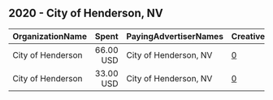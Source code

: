 ## 2020 - City of Henderson, NV 
|OrganizationName|Spent|PayingAdvertiserNames|CreativeUrls|Impressions|Genders|AgeBrackets|CountryCodes|BillingAddresses|CandidateBallotInformation|
|:---|---:|:---|:---|---:|:---|:---|:---|:---|:---|
|City of Henderson|66.00 USD|City of Henderson, NV|[0](https://www.snap.com/political-ads/asset/2f4d229e9d60e185f3e60d06cad387e6f314923213b97c77a951c740e5901854?mediaType=mp4)|32,729||14-18|united states|"240 South Water,Henderson,89105,US"||
|City of Henderson|33.00 USD|City of Henderson, NV|[0](https://www.snap.com/political-ads/asset/2f4d229e9d60e185f3e60d06cad387e6f314923213b97c77a951c740e5901854?mediaType=mp4)|15,062||14-18|united states|"240 South Water,Henderson,89105,US"||
